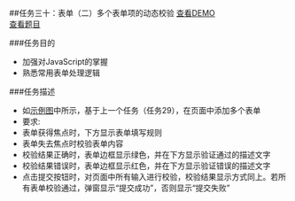 ##任务三十：表单（二）多个表单项的动态校验
[查看DEMO](https://rawgit.com/cjlalala/2016-IFE/master/phase02/task30/task30.html)<br>
[查看题目](http://ife.baidu.com/2016/task/detail?taskId=30)

###任务目的
* 加强对JavaScript的掌握
* 熟悉常用表单处理逻辑

###任务描述
* 如[示例图](http://7xrp04.com1.z0.glb.clouddn.com/task_2_30_1.jpg)中所示，基于上一个任务（任务29），在页面中添加多个表单
* 要求:
* 表单获得焦点时，下方显示表单填写规则
* 表单失去焦点时校验表单内容
* 校验结果正确时，表单边框显示绿色，并在下方显示验证通过的描述文字
* 校验结果错误时，表单边框显示红色，并在下方显示验证错误的描述文字
* 点击提交按钮时，对页面中所有输入进行校验，校验结果显示方式同上。若所有表单校验通过，弹窗显示“提交成功”，否则显示“提交失败”
